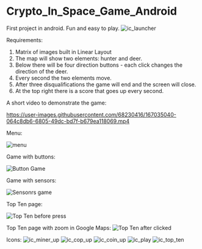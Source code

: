 # Crypto_In_Space_Game_Android
First project in android. Fun and easy to play.
![ic_launcher](https://user-images.githubusercontent.com/68230416/167035243-5734f5f4-9c6d-4dfb-8ac6-f150afa4cc45.png)


Requirements:
1) Matrix of images built in Linear Layout
2) The map will show two elements: hunter and deer.
3) Below there will be four direction buttons - each click changes the direction of the deer.
4) Every second the two elements move.
5) After three disqualifications the game will end and the screen will close.
6) At the top right there is a score that goes up every second.

A short video to demonstrate the game: 

https://user-images.githubusercontent.com/68230416/167035040-064c8db6-6805-49dc-bd7f-b679ea118069.mp4


Menu:

![menu](https://user-images.githubusercontent.com/68230416/167035899-722ea16e-8306-4921-a776-cdb0e87fdeda.png)


Game with buttons:

![Button Game](https://user-images.githubusercontent.com/68230416/167035937-f0ecb158-e32e-4dbe-8cbd-72075fe77908.png)

Game with sensors:

![Sensonrs game](https://user-images.githubusercontent.com/68230416/167035958-723df551-802f-4ae5-a24d-2a7859aa4a89.png)

Top Ten page:

![Top Ten before press](https://user-images.githubusercontent.com/68230416/167036210-dea363f4-8e89-4722-8b13-02fbd67649dd.png)

Top Ten page with zoom in Google Maps:
![Top Ten after clicked](https://user-images.githubusercontent.com/68230416/167036493-4702670c-90b5-4859-bf1b-85d517aeaba4.png)


Icons:
![ic_miner_up](https://user-images.githubusercontent.com/68230416/167036555-381824cd-a2fa-4ebb-9353-b55c517a4739.png)
![ic_cop_up](https://user-images.githubusercontent.com/68230416/167036570-5b8bfcb8-fb1a-4110-93c6-545f87236db5.png)
![ic_coin_up](https://user-images.githubusercontent.com/68230416/167036589-1166cdb9-3f72-4e7f-9a74-2417e824137f.png)
![ic_play](https://user-images.githubusercontent.com/68230416/167036616-07f26cd7-3e26-48c1-b9dc-0595a7ab066e.png)
![ic_top_ten](https://user-images.githubusercontent.com/68230416/167036633-0c8cf7b8-e4ea-43f4-9d11-b7cb285abd85.png)
